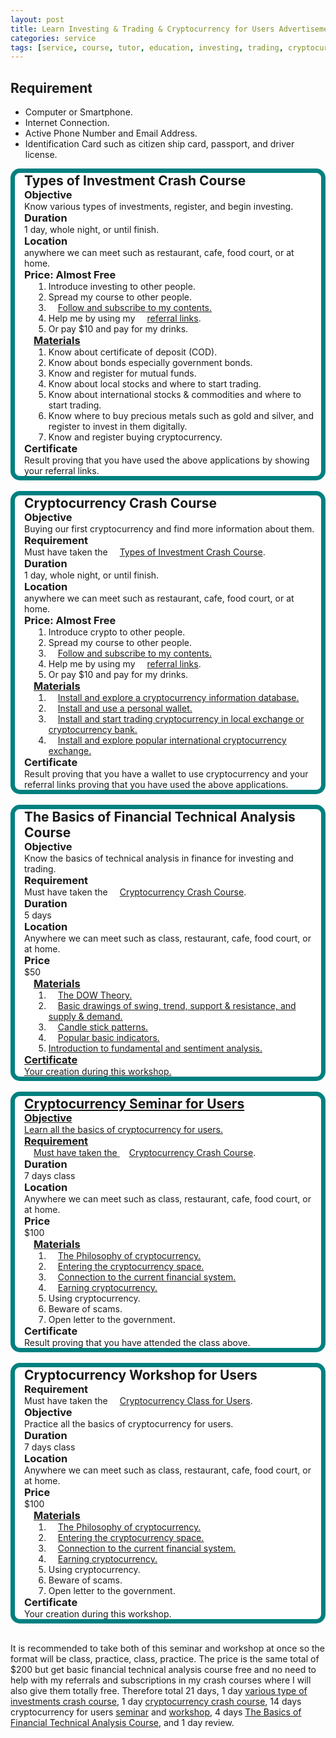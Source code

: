 ```yaml
---
layout: post
title: Learn Investing & Trading & Cryptocurrency for Users Advertisement
categories: service
tags: [service, course, tutor, education, investing, trading, cryptocurrency]
---
```

<style>
    .template{border: 7px solid teal; border-radius: 15px; background: white;}
    .template *{margin: 0px 0px 0px 15px;}
</style>

<h2 id="requirement">Requirement</h2>
<ul>
    <li>Computer or Smartphone.</li>
    <li>Internet Connection.</li>
    <li>Active Phone Number and Email Address.</li>
    <li>Identification Card such as citizen ship card, passport, and driver license.</li>
</ul>

<div class="template">
    <h2 id="typesofinvestmentcrashcourse">Types of Investment Crash Course</h2>
    <h3 id="objective1">Objective</h3>
    <p>Know various types of investments, register, and begin investing.</p>
    <h3 id="duration1">Duration</h3>
    <p>1 day, whole night, or until finish.</p>
    <h3 id="location1">Location</h3>
    <p>anywhere we can meet such as restaurant, cafe, food court, or at home.</p>
    <h3 id="price1">Price: Almost Free</h3>
    <ol>
        <li>Introduce investing to other people.</li>
        <li>Spread my course to other people.</li>
        <li><a href="https://0fajarpurnama0.github.io/service/2020/02/11/alternative-price">Follow and subscribe to my contents.</a></li>
        <li>Help me by using my <a href="https://0fajarpurnama0.github.io/service/2020/02/11/alternative-price">referral links</a>.</li>
        <li>Or pay $10 and pay for my drinks.</li>
    </ol>
    <h3 id="materials1"><a href="https://0fajarpurnama0.github.io/finance/2021/05/02/various-fintech-investment">Materials</a></h3>
    <ol>
        <li>Know about certificate of deposit (COD).</li>
        <li>Know about bonds especially government bonds.</li>
        <li>Know and register for mutual funds.</li>
        <li>Know about local stocks and where to start trading.</li>
        <li>Know about international stocks & commodities and where to start trading.</li>
        <li>Know where to buy precious metals such as gold and silver, and register to invest in them digitally.</li>
        <li>Know and register buying cryptocurrency.</li>
    </ol>
    <h3 id="certificate1">Certificate</h3>
    <p>Result proving that you have used the above applications by showing your referral links.</p>
</div>

<br />

<div class="template">
    <h2 id="cryptocurrencycrashcourse">Cryptocurrency Crash Course</h2>
    <h3 id="objective2">Objective</h3>
    <p>Buying our first cryptocurrency and find more information about them.</p>
    <h3 id="requirement2">Requirement</h3>
    <p>Must have taken the <a href="#typesofinvestmentcrashcourse">Types of Investment Crash Course</a>.</p>
    <h3 id="duration2">Duration</h3>
    <p>1 day, whole night, or until finish.</p>
    <h3 id="location2">Location</h3>
    <p>anywhere we can meet such as restaurant, cafe, food court, or at home.</p>
    <h3 id="price2">Price: Almost Free</h3>
    <ol>
        <li>Introduce crypto to other people.</li>
        <li>Spread my course to other people.</li>
        <li><a href="https://0fajarpurnama0.github.io/service/2020/02/11/alternative-price">Follow and subscribe to my contents.</a></li>
        <li>Help me by using my <a href="https://0fajarpurnama0.github.io/service/2020/02/11/alternative-price">referral links</a>.</li>
        <li>Or pay $10 and pay for my drinks.</li>
    </ol>
    <h3 id="materials2"><a href="https://0fajarpurnama0.github.io/cryptocurrency/2021/05/03/quick-guide-crypto">Materials</a></h3>
    <ol>
        <li><a href="https://0fajarpurnama0.github.io/cryptocurrency/2021/05/05/quick-guide-coingecko-mobile">Install and explore a cryptocurrency information database.</a></li>
        <li><a href="https://0fajarpurnama0.github.io/cryptocurrency/2021/05/07/quick-guide-trust-wallet-mobile">Install and use a personal wallet.</a></li>
        <li><a href="https://0fajarpurnama0.github.io/cryptocurrency/2021/05/09/quick-guide-tokocrypto-mobile">Install and start trading cryptocurrency in local exchange or cryptocurrency bank.</a></li>
        <li><a href="https://0fajarpurnama0.github.io/cryptocurrency/2021/05/11/quick-guide-kucoin-mobile">Install and explore popular international cryptocurrency exchange.</a></li>
    </ol>
    <h3 id="certificate2">Certificate</h3>
    <p>Result proving that you have a wallet to use cryptocurrency and your referral links proving that you have used the above applications.</p>
</div>

<br />

<div class="template">
    <h2 id="thebasicsoffinancialtechnicalanalysiscourse">The Basics of Financial Technical Analysis Course</h2>
    <h3 id="objective3">Objective</h3>
    <p>Know the basics of technical analysis in finance for investing and trading.</p>
    <h3 id="requirement3">Requirement</h3>
    <p>Must have taken the <a href="#cryptocurrencycrashcourse">Cryptocurrency Crash Course</a>.</p>
    <h3 id="duration3">Duration</h3>
    <p>5 days</p>
    <h3 id="location3">Location</h3>
    <p>Anywhere we can meet such as class, restaurant, cafe, food court, or at home.</p>
    <h3 id="price3">Price</h3>
    <p>$50</p>
    <h3 id="materials3"><a href="https://0fajarpurnama0.github.io/cryptocurrency/2021/07/01/fta-crypto-basic">Materials</a></h3>
    <ol>
        <li><a href="https://0fajarpurnama0.github.io/cryptocurrency/2021/06/01/fta-crypto-chapter-1">The DOW Theory.</a></li>
        <li><a href="https://0fajarpurnama0.github.io/cryptocurrency/2021/06/02/fta-crypto-chapter-2">Basic drawings of swing, trend, support & resistance, and supply & demand.</a></li>
        <li><a href="https://0fajarpurnama0.github.io/cryptocurrency/2021/06/03/fta-crypto-chapter-3">Candle stick patterns.</a></li>
        <li><a href="https://0fajarpurnama0.github.io/cryptocurrency/2021/06/04/fta-crypto-chapter-4">Popular basic indicators.</li>
        <li>Introduction to fundamental and sentiment analysis.</li>
    </ol>
    <h3 id="certificate3">Certificate</h3>
    <p>Your creation during this workshop.</p>
</div>

<br />

<div class="template">
    <h2 id="cryptocurrencyseminarforusers">Cryptocurrency Seminar for Users</h2>
    <h3 id="objective4">Objective</h3>
    <p>Learn all the basics of cryptocurrency for users.</p>
    <h3 id="requirement4">Requirement</h3>
    <p>Must have taken the <a href="#cryptocurrencycrashcourse">Cryptocurrency Crash Course</a>.</p>
    <h3 id="duration4">Duration</h3>
    <p>7 days class</p>
    <h3 id="location4">Location</h3>
    <p>Anywhere we can meet such as class, restaurant, cafe, food court, or at home.</p>
    <h3 id="price4">Price</h3>
    <p>$100</p>
    <h3 id="materials4"><a href="https://www.publish0x.com/cryptocurrency-101-for-users?a=4oeEw0Yb0B&tid=course">Materials</a></h3>
    <ol>
        <li><a href="https://0fajarpurnama0.github.io/cryptocurrency/2020/09/22/cryptocurrency-101-chapter-1">The Philosophy of cryptocurrency.</a></li>
        <li><a href="https://0fajarpurnama0.github.io/cryptocurrency/2020/09/19/cryptocurrency-101-chapter-2">Entering the cryptocurrency space.</a></li>
        <li><a href="https://0fajarpurnama0.github.io/cryptocurrency/2020/06/27/cryptocurrency-101-chapter-3">Connection to the current financial system.</a></li>
        <li><a href="https://0fajarpurnama0.github.io/cryptocurrency/2020/10/10/cryptocurrency-101-chapter-4">Earning cryptocurrency.</a></li>
        <li>Using cryptocurrency.</li>
        <li>Beware of scams.</li>
        <li>Open letter to the government.</li>
    </ol>
    <h3 id="certificate4">Certificate</h3>
    <p>Result proving that you have attended the class above.</p>
</div>

<br />

<div class="template">
    <h2 id="cryptocurrencyworkshopforusers">Cryptocurrency Workshop for Users</h2>
    <h3 id="requirement5">Requirement</h3>
    <p>Must have taken the <a href="#cryptocurrencyclassforusers">Cryptocurrency Class for Users</a>.</p>
    <h3 id="objective5">Objective</h3>
    <p>Practice all the basics of cryptocurrency for users.</p>
    <h3 id="duration5">Duration</h3>
    <p>7 days class</p>
    <h3 id="location5">Location</h3>
    <p>Anywhere we can meet such as class, restaurant, cafe, food court, or at home.</p>
    <h3 id="price5">Price</h3>
    <p>$100</p>
    <h3 id="materials5"><a href="https://www.publish0x.com/cryptocurrency-101-for-users?a=4oeEw0Yb0B&tid=course">Materials</a></h3>
    <ol>
        <li><a href="https://0fajarpurnama0.github.io/cryptocurrency/2020/09/22/cryptocurrency-101-chapter-1">The Philosophy of cryptocurrency.</a></li>
        <li><a href="https://0fajarpurnama0.github.io/cryptocurrency/2020/09/19/cryptocurrency-101-chapter-2">Entering the cryptocurrency space.</a></li>
        <li><a href="https://0fajarpurnama0.github.io/cryptocurrency/2020/06/27/cryptocurrency-101-chapter-3">Connection to the current financial system.</a></li>
        <li><a href="https://0fajarpurnama0.github.io/cryptocurrency/2020/10/10/cryptocurrency-101-chapter-4">Earning cryptocurrency.</a></li>
        <li>Using cryptocurrency.</li>
        <li>Beware of scams.</li>
        <li>Open letter to the government.</li>
    </ol>
    <h3 id="certificate5">Certificate</h3>
    <p>Your creation during this workshop.</p>
</div>
<br />
<p>It is recommended to take both of this seminar and workshop at once so the format will be class, practice, class, practice. The price is the same total of $200 but get basic financial technical analysis course free and no need to help with my referrals and subscriptions in my crash courses where I will also give them totally free. Therefore total 21 days, 1 day <a href="#typesofinvestmentcrashcourse">various type of investments crash course</a>, 1 day <a href="#cryptocurrencycrashcourse">cryptocurrency crash course</a>, 14 days cryptocurrency for users <a href="#cryptocurrencyseminarforusers">seminar</a> and <a href="#cryptocurrencyworkshopforusers">workshop</a>, 4 days <a href="#thebasicsoffinancialtechnicalanalysiscourse">The Basics of Financial Technical Analysis Course</a>, and 1 day review.</p>